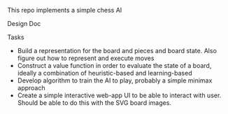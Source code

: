 This repo implements a simple chess AI


Design Doc

Tasks

- Build a representation for the board and pieces and board state. Also 
figure out how to represent and execute moves
- Construct a value function in order to evaluate the state of a board, ideally
a combination of heuristic-based and learning-based
- Develop algorithm to train the AI to play, probably a simple minimax approach
- Create a simple interactive web-app UI to be able to interact with user. Should
be able to do this with the SVG board images.


